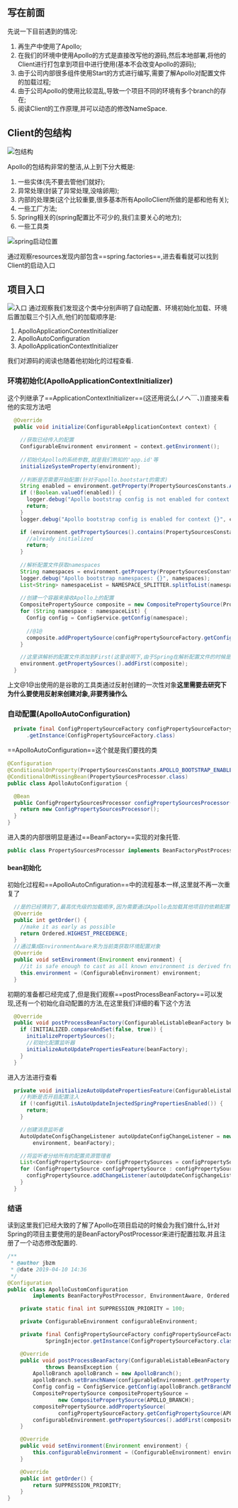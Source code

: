 ## 写在前面
先说一下目前遇到的情况:
1. 再生产中使用了Apollo;
2. 在我们的环境中使用Apollo的方式是直接改写他的源码,然后本地部署,将他的Client进行打包拿到项目中进行使用(基本不会改变Apollo的源码);
3. 由于公司内部很多组件使用Start的方式进行编写,需要了解Apollo对配置文件的加载过程;
4. 由于公司Apollo的使用比较混乱,导致一个项目不同的环境有多个branch的存在;
5. 阅读Client的工作原理,并可以动态的修改NameSpace.

## Client的包结构
![包结构](https://ws2.sinaimg.cn/large/006tNc79ly1g1xv2cgalvj308r0blmxj.jpg)

Apollo的包结构非常的整洁,从上到下分大概是:
1. 一些实体(先不要去管他们就好);
2. 异常处理(封装了异常处理,没啥卵用);
3. 内部的处理类(这个比较重要,很多基本所有ApolloClient所做的是都和他有关);
4. 一些工厂方法;
5. Spring相关的(spring配置比不可少的,我们主要关心的地方);
6. 一些工具类

![spring启动位置](https://ws4.sinaimg.cn/large/006tNc79ly1g1xva3ewosj305b03l748.jpg)

通过观察resources发现内部包含==spring.factories==,进去看看就可以找到Client的启动入口

## 项目入口
![入口](https://ws4.sinaimg.cn/large/006tNc79ly1g1xvcc72ywj30hf03q3yw.jpg)
通过观察我们发现这个类中分别声明了自动配置、环境初始化加载、环境后置加载三个引入点,他们的加载顺序是:
1. ApolloApplicationContextInitializer
2. ApolloAutoConfiguration
3. ApolloApplicationContextInitializer

我们对源码的阅读也随着他初始化的过程查看.

### 环境初始化(ApolloApplicationContextInitializer)
这个列继承了==ApplicationContextInitializer==(这还用说么(ノへ￣、))直接来看他的实现方法吧
```java
  @Override
  public void initialize(ConfigurableApplicationContext context) {
  
    //获取已经传入的配置
    ConfigurableEnvironment environment = context.getEnvironment();
    
    //初始化Apollo的系统参数,就是我们熟知的'app.id'等
    initializeSystemProperty(environment);
    
    //判断是否需要开始配置(针对于apollo.bootstart的需求)
    String enabled = environment.getProperty(PropertySourcesConstants.APOLLO_BOOTSTRAP_ENABLED, "false");
    if (!Boolean.valueOf(enabled)) {
      logger.debug("Apollo bootstrap config is not enabled for context {}, see property: ${{}}", context, PropertySourcesConstants.APOLLO_BOOTSTRAP_ENABLED);
      return;
    }
    logger.debug("Apollo bootstrap config is enabled for context {}", context);

    if (environment.getPropertySources().contains(PropertySourcesConstants.APOLLO_BOOTSTRAP_PROPERTY_SOURCE_NAME)) {
      //already initialized
      return;
    }
    
    //解析配置文件获取namespaces
    String namespaces = environment.getProperty(PropertySourcesConstants.APOLLO_BOOTSTRAP_NAMESPACES, ConfigConsts.NAMESPACE_APPLICATION);
    logger.debug("Apollo bootstrap namespaces: {}", namespaces);
    List<String> namespaceList = NAMESPACE_SPLITTER.splitToList(namespaces);
    
    //创建一个容器来接收Apollo上的配置
    CompositePropertySource composite = new CompositePropertySource(PropertySourcesConstants.APOLLO_BOOTSTRAP_PROPERTY_SOURCE_NAME);
    for (String namespace : namespaceList) {
      Config config = ConfigService.getConfig(namespace);
      
      //@1@
      composite.addPropertySource(configPropertySourceFactory.getConfigPropertySource(namespace, config));
    }

    //这里讲解析的配置文件添加到First(这里说明下,由于Spring在解析配置文件的时候是前面的覆盖后见面的,所以为了让Apollo的配置文件优先级高于本地的配置文件,这里放在最前面)
    environment.getPropertySources().addFirst(composite);
  }
```
上文@1@出使用的是谷歌的工具类通过反射创建的一次性对象**这里需要去研究下为什么要使用反射来创建对象,非要秀操作么**

### 自动配置(ApolloAutoConfiguration)

```java
  private final ConfigPropertySourceFactory configPropertySourceFactory = SpringInjector
      .getInstance(ConfigPropertySourceFactory.class)
```

==ApolloAutoConfiguration==这个就是我们要找的类

```java
@Configuration
@ConditionalOnProperty(PropertySourcesConstants.APOLLO_BOOTSTRAP_ENABLED)
@ConditionalOnMissingBean(PropertySourcesProcessor.class)
public class ApolloAutoConfiguration {

  @Bean
  public ConfigPropertySourcesProcessor configPropertySourcesProcessor() {
    return new ConfigPropertySourcesProcessor();
  }
}
```
进入类的内部很明显是通过==BeanFactory==实现的对象托管.
```java
public class PropertySourcesProcessor implements BeanFactoryPostProcessor, EnvironmentAware, PriorityOrdered {
```
#### bean初始化
初始化过程和==ApolloAutoCnfiguration==中的流程基本一样,这里就不再一次重复了
```java
  //是的已经猜到了,最高优先级的加载顺序,因为需要通过Apollo去加载其他项目的依赖配置.
  @Override
  public int getOrder() {
    //make it as early as possible
    return Ordered.HIGHEST_PRECEDENCE;
  }
  //通过集成EnvironmentAware来为当前类获取环境配置对象
  @Override
  public void setEnvironment(Environment environment) {
    //it is safe enough to cast as all known environment is derived from ConfigurableEnvironment
    this.environment = (ConfigurableEnvironment) environment;
  }
```
初期的准备都已经完成了,但是我们观察==postProcessBeanFactory==可以发现,还有一个初始化自动配置的方法,在这里我们详细的看下这个方法
```java
  @Override
  public void postProcessBeanFactory(ConfigurableListableBeanFactory beanFactory) throws BeansException {
    if (INITIALIZED.compareAndSet(false, true)) {
      initializePropertySources();
      //初始化配置监听器
      initializeAutoUpdatePropertiesFeature(beanFactory);
    }
  }
```
进入方法进行查看
```java
  private void initializeAutoUpdatePropertiesFeature(ConfigurableListableBeanFactory beanFactory) {
    //判断是否开启配置注入
    if (!configUtil.isAutoUpdateInjectedSpringPropertiesEnabled()) {
      return;
    }

    //创建消息监听者
    AutoUpdateConfigChangeListener autoUpdateConfigChangeListener = new AutoUpdateConfigChangeListener(
        environment, beanFactory);

    //将监听者分给所有的配置资源管理者
    List<ConfigPropertySource> configPropertySources = configPropertySourceFactory.getAllConfigPropertySources();
    for (ConfigPropertySource configPropertySource : configPropertySources) {
      configPropertySource.addChangeListener(autoUpdateConfigChangeListener);
    }
  }
```

### 结语
读到这里我们已经大致的了解了Apollo在项目启动的时候会为我们做什么,针对Spring的项目主要使用的是BeanFactoryPostProcessor来进行配置拉取.并且注册了一个动态修改配置的.

```java
/**
 * @author jbzm
 * @date 2019-04-10 14:36
 */
@Configuration
public class ApolloCustomConfiguration
        implements BeanFactoryPostProcessor, EnvironmentAware, Ordered {

    private static final int SUPPRESSION_PRIORITY = 100;

    private ConfigurableEnvironment configurableEnvironment;

    private final ConfigPropertySourceFactory configPropertySourceFactory =
            SpringInjector.getInstance(ConfigPropertySourceFactory.class);

    @Override
    public void postProcessBeanFactory(ConfigurableListableBeanFactory beanFactory)
            throws BeansException {
        ApolloBranch apolloBranch = new ApolloBranch();
        apolloBranch.setBranchName(configurableEnvironment.getProperty(APOLLO_BRANCH));
        Config config = ConfigService.getConfig(apolloBranch.getBranchName() + ".rw.jdbc");
        CompositePropertySource compositePropertySource =
                new CompositePropertySource(APOLLO_BRANCH);
        compositePropertySource.addPropertySource(
                configPropertySourceFactory.getConfigPropertySource(APOLLO_BRANCH, config));
        configurableEnvironment.getPropertySources().addFirst(compositePropertySource);
    }

    @Override
    public void setEnvironment(Environment environment) {
        this.configurableEnvironment = (ConfigurableEnvironment) environment;
    }

    @Override
    public int getOrder() {
        return SUPPRESSION_PRIORITY;
    }
}
```

